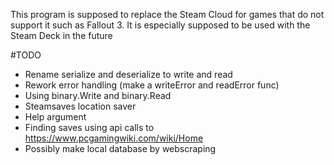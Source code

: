 This program is supposed to replace the Steam Cloud for games that do not support it such as Fallout 3. It is especially supposed to be used with the Steam Deck in the future 

#TODO
 - Rename serialize and deserialize to write and read
 - Rework error handling (make a writeError and readError func)
 - Using binary.Write and binary.Read
 - Steamsaves location saver
 - Help argument
 - Finding saves using api calls to https://www.pcgamingwiki.com/wiki/Home
 - Possibly make local database by webscraping
